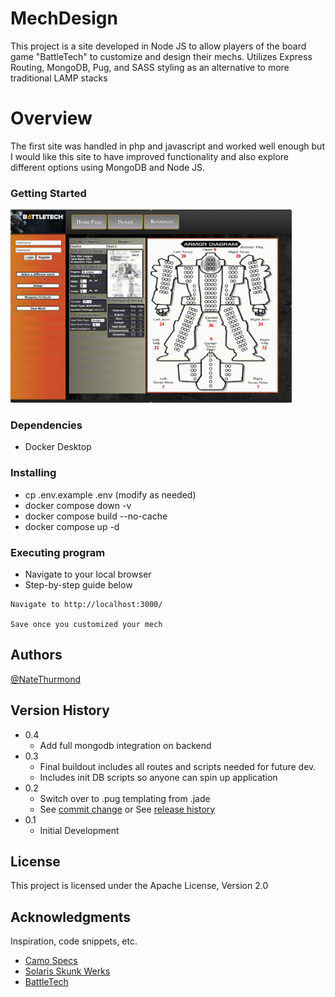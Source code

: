 # MechDesign

This project is a site developed in Node JS to allow players of the board game "BattleTech" to customize and design their mechs. Utilizes Express Routing, MongoDB, Pug, and SASS styling as an alternative to more traditional LAMP stacks

# Overview

The first site was handled in php and javascript and worked well enough but I would like this site to have improved functionality and also explore different options using MongoDB and Node JS.

### Getting Started

<img src="public/vids/demoUse.min.gif" width="450" />

### Dependencies

-   Docker Desktop

### Installing

-   cp .env.example .env (modify as needed)
-   docker compose down -v
-   docker compose build --no-cache
-   docker compose up -d

### Executing program

-   Navigate to your local browser
-   Step-by-step guide below

```
Navigate to http://localhost:3000/

Save once you customized your mech
```

## Authors

[@NateThurmond](https://github.com/NateThurmond)

## Version History

-   0.4
    -   Add full mongodb integration on backend
-   0.3
    -   Final buildout includes all routes and scripts needed for future dev.
    -   Includes init DB scripts so anyone can spin up application
-   0.2
    -   Switch over to .pug templating from .jade
    -   See [commit change](https://github.com/NateThurmond/MechDesign/commits/master/) or See [release history](https://github.com/NateThurmond/MechDesign/releases)
-   0.1
    -   Initial Development

## License

This project is licensed under the Apache License, Version 2.0

## Acknowledgments

Inspiration, code snippets, etc.

-   [Camo Specs](https://camospecs.com/)
-   [Solaris Skunk Werks](https://solarisskunkwerks.com/)
-   [BattleTech](https://www.battletech.com/)
